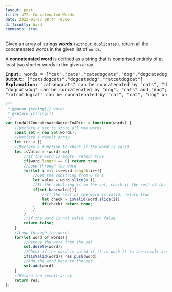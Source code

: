 ```yaml
---
layout: post
title: 472. Concatenated Words
date: 2023-01-27 08:44 -0500
difficulty: hard
comments: true
---
```

Given an array of strings **words** `(without duplicates)`, return all the concatenated words in the given list of `words`.

A **concatenated word** is defined as a string that is comprised entirely of at least two shorter words in the given array.

<pre><strong>Input:</strong> words = ["cat","cats","catsdogcats","dog","dogcatsdog","hippopotamuses","rat","ratcatdogcat"]
<strong>Output:</strong> ["catsdogcats","dogcatsdog","ratcatdogcat"]
<strong>Explanation:</strong> "catsdogcats" can be concatenated by "cats", "dog" and "cats"; 
"dogcatsdog" can be concatenated by "dog", "cats" and "dog"; 
"ratcatdogcat" can be concatenated by "rat", "cat", "dog" and "cat".</pre>


```javascript
/**
 * @param {string[]} words
 * @return {string[]}
 */
var findAllConcatenatedWordsInADict = function(words) {
    //Declare a set to store all the words
    const set = new Set(words);
    //Declare a result array
    let res = []
    //Declare a function to check if the word is valid
    let isValid = (word) =>{
        //If the word is empty, return true
        if(word.length == 0) return true;
        //Loop through the word
        for(let i =1; i<=word.length;i++){
            //Get the substring from 0 to i
            let value = word.slice(0,i);
            //If the substring is in the set, check if the rest of the word is valid
            if(set.has(value)){
                //If the rest of the word is valid, return true
                let check = isValid(word.slice(i))
                if(check) return true;
            }
        }
        //If the word is not valid, return false
        return false;
    }
    //Loop through the words
    for(let word of words){
        //Remove the word from the set
        set.delete(word);
        //Check if the word is valid if it is push it to the result array
        if(isValid(word)) res.push(word)
        //Add the word back to the set
        set.add(word)
    }
    //Return the result array
    return res;
};
```